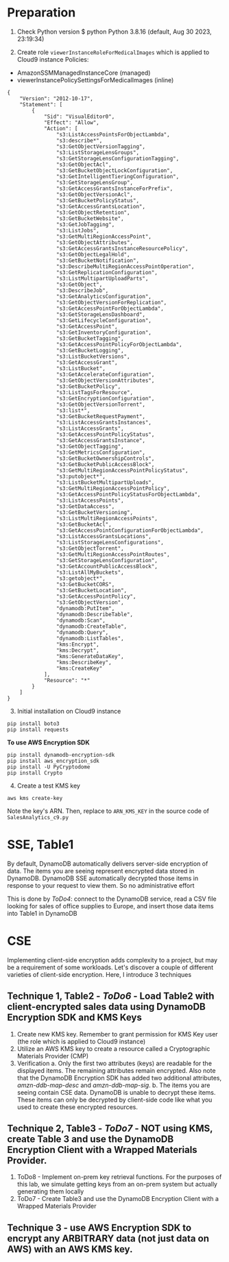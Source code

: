 # Preparation
1. Check Python version
$ python
Python 3.8.16 (default, Aug 30 2023, 23:19:34)

2. Create role `viewerInstanceRoleForMedicalImages` which is applied to Cloud9 instance
Policies:
- AmazonSSMManagedInstanceCore (managed)
- viewerInstancePolicySettingsForMedicalImages (inline)

````
{
    "Version": "2012-10-17",
    "Statement": [
        {
            "Sid": "VisualEditor0",
            "Effect": "Allow",
            "Action": [
                "s3:ListAccessPointsForObjectLambda",
                "s3:describe*",
                "s3:GetObjectVersionTagging",
                "s3:ListStorageLensGroups",
                "s3:GetStorageLensConfigurationTagging",
                "s3:GetObjectAcl",
                "s3:GetBucketObjectLockConfiguration",
                "s3:GetIntelligentTieringConfiguration",
                "s3:GetStorageLensGroup",
                "s3:GetAccessGrantsInstanceForPrefix",
                "s3:GetObjectVersionAcl",
                "s3:GetBucketPolicyStatus",
                "s3:GetAccessGrantsLocation",
                "s3:GetObjectRetention",
                "s3:GetBucketWebsite",
                "s3:GetJobTagging",
                "s3:ListJobs",
                "s3:GetMultiRegionAccessPoint",
                "s3:GetObjectAttributes",
                "s3:GetAccessGrantsInstanceResourcePolicy",     
                "s3:GetObjectLegalHold",
                "s3:GetBucketNotification",
                "s3:DescribeMultiRegionAccessPointOperation",
                "s3:GetReplicationConfiguration",
                "s3:ListMultipartUploadParts",
                "s3:GetObject",
                "s3:DescribeJob",
                "s3:GetAnalyticsConfiguration",
                "s3:GetObjectVersionForReplication",
                "s3:GetAccessPointForObjectLambda",
                "s3:GetStorageLensDashboard",
                "s3:GetLifecycleConfiguration",
                "s3:GetAccessPoint",
                "s3:GetInventoryConfiguration",
                "s3:GetBucketTagging",
                "s3:GetAccessPointPolicyForObjectLambda",
                "s3:GetBucketLogging",
                "s3:ListBucketVersions",
                "s3:GetAccessGrant",
                "s3:ListBucket",
                "s3:GetAccelerateConfiguration",
                "s3:GetObjectVersionAttributes",
                "s3:GetBucketPolicy",
                "s3:ListTagsForResource",
                "s3:GetEncryptionConfiguration",
                "s3:GetObjectVersionTorrent",
                "s3:list*",
                "s3:GetBucketRequestPayment",
                "s3:ListAccessGrantsInstances",
                "s3:ListAccessGrants",
                "s3:GetAccessPointPolicyStatus",
                "s3:GetAccessGrantsInstance",
                "s3:GetObjectTagging",
                "s3:GetMetricsConfiguration",
                "s3:GetBucketOwnershipControls",
                "s3:GetBucketPublicAccessBlock",
                "s3:GetMultiRegionAccessPointPolicyStatus",
                "s3:putobject*",
                "s3:ListBucketMultipartUploads",
                "s3:GetMultiRegionAccessPointPolicy",
                "s3:GetAccessPointPolicyStatusForObjectLambda",
                "s3:ListAccessPoints",
                "s3:GetDataAccess",
                "s3:GetBucketVersioning",
                "s3:ListMultiRegionAccessPoints",
                "s3:GetBucketAcl",
                "s3:GetAccessPointConfigurationForObjectLambda",
                "s3:ListAccessGrantsLocations",
                "s3:ListStorageLensConfigurations",
                "s3:GetObjectTorrent",
                "s3:GetMultiRegionAccessPointRoutes",
                "s3:GetStorageLensConfiguration",
                "s3:GetAccountPublicAccessBlock",
                "s3:ListAllMyBuckets",
                "s3:getobject*",
                "s3:GetBucketCORS",
                "s3:GetBucketLocation",
                "s3:GetAccessPointPolicy",
                "s3:GetObjectVersion",
                "dynamodb:PutItem",
                "dynamodb:DescribeTable",
                "dynamodb:Scan",
                "dynamodb:CreateTable",
                "dynamodb:Query",
                "dynamodb:ListTables",
                "kms:Encrypt",
                "kms:Decrypt",
                "kms:GenerateDataKey",
                "kms:DescribeKey",
                "kms:CreateKey"
            ],
            "Resource": "*"
        }
    ]
}
````

3. Initial installation on Cloud9 instance
````
pip install boto3
pip install requests
````
**To use AWS Encryption SDK**
````
pip install dynamodb-encryption-sdk
pip install aws_encryption_sdk
pip install -U PyCryptodome
pip install Crypto
````
4. Create a test KMS key
````
aws kms create-key
````
Note the key's ARN. Then, replace to `ARN_KMS_KEY` in the source code of `SalesAnalytics_c9.py`


# SSE, Table1
By default, DynamoDB automatically delivers server-side encryption of data. The items you are seeing represent encrypted data stored in DynamoDB. DynamoDB SSE automatically decrypted those items in response to your request to view them. So no administrative effort

This is done by *ToDo4*: connect to the DynamoDB service, read a CSV file looking for sales of office supplies to Europe, and insert those data items into Table1 in DynamoDB

# CSE
Implementing client-side encryption adds complexity to a project, but may be a requirement of some workloads. Let's discover a couple of different varieties of client-side encryption. Here, I introduce 3 techniques

## Technique 1, Table2 - *ToDo6* - Load Table2 with client-encrypted sales data using DynamoDB Encryption SDK and KMS Keys
1. Create new KMS key. Remember to grant permission for KMS Key user (the role which is applied to Cloud9 instance)
2. Utilize an AWS KMS key to create a resource called a Cryptographic Materials Provider (CMP)
3. Verification
    a. Only the first two attributes (keys) are readable for the displayed items. The remaining attributes remain encrypted. Also note that the DynamoDB Encryption SDK has added two additional attributes, *amzn-ddb-map-desc* and *amzn-ddb-map-sig*.
    b. The items you are seeing contain CSE data. DynamoDB is unable to decrypt these items. These items can only be decrypted by client-side code like what you used to create these encrypted resources.


## Technique 2, Table3 - *ToDo7* - NOT using KMS, create Table 3 and use the DynamoDB Encryption Client with a Wrapped Materials Provider.
1. ToDo8 - Implement on-prem key retrieval functions. For the purposes of this lab, we simulate getting keys from an on-prem system but actually generating them locally
2. ToDo7 - Create Table3 and use the DynamoDB Encryption Client with a Wrapped Materials Provider

## Technique 3 - use AWS Encryption SDK to encrypt any ARBITRARY data (not just data on AWS) with an AWS KMS key.
